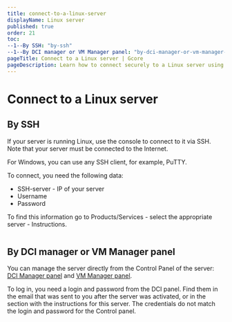 ```yaml
---
title: connect-to-a-linux-server
displayName: Linux server
published: true
order: 21
toc:
--1--By SSH: "by-ssh"
--1--By DCI manager or VM Manager panel: "by-dci-manager-or-vm-manager-panel"
pageTitle: Connect to a Linux server | Gcore
pageDescription: Learn how to connect securely to a Linux server using SSH. 
---
```

# Connect to a Linux server

## By SSH

If your server is running Linux, use the console to connect to it via SSH. Note that your server must be connected to the Internet.

For Windows, you can use any SSH client, for example, PuTTY.

To connect, you need the following data:

- SSH-server - IP of your server
- Username
- Password

To find this information go to Products/Services - select the appropriate server - Instructions.

<img src="https://assets.gcore.pro/docs/hosting/dedicated-servers/manage/connect/connect-to-a-linux-server/joxi_screenshot_1509912408746.png" alt="">

## By DCI manager or VM Manager panel

You can manage the server directly from the Control Panel of the server: <a href="https://dra4.dci.gcore.com:1500/dcimgr" target="_blank">DCI Manager panel</a> and <a href="https://drf.vm.gcore.com:1500/vmmgr" target="_blank">VM Manager panel</a>.

To log in, you need a login and password from the DCI panel. Find them in the email that was sent to you after the server was activated, or in the section with the instructions for this server. The credentials do not match the login and password for the Control panel.